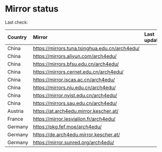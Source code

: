 <script src="./time.js"></script>
# Mirror status
Last check: <script type="text/javascript">localize(1701227899.8321135);</script>

|Country|Mirror|Last update|
|:------|:-----|:----------|
|China|https://mirrors.tuna.tsinghua.edu.cn/arch4edu/|<script type="text/javascript">localize(1701196324);</script>|
|China|https://mirrors.aliyun.com/arch4edu/|<script type="text/javascript">localize(1701196324);</script>|
|China|https://mirrors.bfsu.edu.cn/arch4edu/|<script type="text/javascript">localize(1701196324);</script>|
|China|https://mirrors.cernet.edu.cn/arch4edu/|<script type="text/javascript">localize(1701196324);</script>|
|China|https://mirror.iscas.ac.cn/arch4edu/|<script type="text/javascript">localize(1701196324);</script>|
|China|https://mirrors.nju.edu.cn/arch4edu/|<script type="text/javascript">localize(1701196324);</script>|
|China|https://mirror.nyist.edu.cn/arch4edu/|<script type="text/javascript">localize(1701196324);</script>|
|China|https://mirrors.sau.edu.cn/arch4edu/|<script type="text/javascript">localize(1701196324);</script>|
|Austria|https://at.arch4edu.mirror.kescher.at/|<script type="text/javascript">localize(1701196324);</script>|
|France|https://mirror.lesviallon.fr/arch4edu/|<script type="text/javascript">localize(1701196324);</script>|
|Germany|https://pkg.fef.moe/arch4edu/|<script type="text/javascript">localize(1701196324);</script>|
|Germany|https://de.arch4edu.mirror.kescher.at/|<script type="text/javascript">localize(1701196324);</script>|
|Germany|https://mirror.sunred.org/arch4edu/|<script type="text/javascript">localize(1701196324);</script>|

<script src="./tablefilter/tablefilter.js"></script>
<script src="./table.js"></script>
